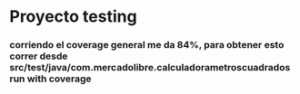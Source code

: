# Proyecto testing

### corriendo el coverage general me da 84%, para obtener esto correr desde src/test/java/com.mercadolibre.calculadorametroscuadrados run with coverage



